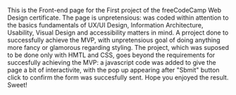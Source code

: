 This is the Front-end page for the First project of the freeCodeCamp Web Design certificate. 
The page is unpretensious: was coded within attention to the basics fundamentals of UX/UI Design, 
Information Architecture, Usability, Visual Design and accessibility matters in mind. 
A prroject done to successfully achieve the MVP, with unpretensious goal of doing anything more 
fancy or glamorous regarding styling. The project, which was suposed to be done only with HMTL and CSS, goes beyond the requirements for succesfully achieving the MVP: a javascript code was added to give the page a bit of interactivite, with the pop up appearing after "Sbmit" button click to confirm the form was succesfully sent.
Hope you enjoyed the result.
Sweet!

